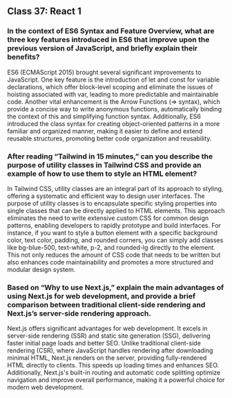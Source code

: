 ## Class 37: React 1

### In the context of ES6 Syntax and Feature Overview, what are three key features introduced in ES6 that improve upon the previous version of JavaScript, and briefly explain their benefits?

ES6 (ECMAScript 2015) brought several significant improvements to JavaScript. One key feature is the introduction of let and const for variable declarations, which offer block-level scoping and eliminate the issues of hoisting associated with var, leading to more predictable and maintainable code. Another vital enhancement is the Arrow Functions (=> syntax), which provide a concise way to write anonymous functions, automatically binding the context of this and simplifying function syntax. Additionally, ES6 introduced the class syntax for creating object-oriented patterns in a more familiar and organized manner, making it easier to define and extend reusable structures, promoting better code organization and reusability.

### After reading “Tailwind in 15 minutes,” can you describe the purpose of utility classes in Tailwind CSS and provide an example of how to use them to style an HTML element?

In Tailwind CSS, utility classes are an integral part of its approach to styling, offering a systematic and efficient way to design user interfaces. The purpose of utility classes is to encapsulate specific styling properties into single classes that can be directly applied to HTML elements. This approach eliminates the need to write extensive custom CSS for common design patterns, enabling developers to rapidly prototype and build interfaces. For instance, if you want to style a button element with a specific background color, text color, padding, and rounded corners, you can simply add classes like bg-blue-500, text-white, p-2, and rounded-lg directly to the element. This not only reduces the amount of CSS code that needs to be written but also enhances code maintainability and promotes a more structured and modular design system.

### Based on “Why to use Next.js,” explain the main advantages of using Next.js for web development, and provide a brief comparison between traditional client-side rendering and Next.js’s server-side rendering approach.

Next.js offers significant advantages for web development. It excels in server-side rendering (SSR) and static site generation (SSG), delivering faster initial page loads and better SEO. Unlike traditional client-side rendering (CSR), where JavaScript handles rendering after downloading minimal HTML, Next.js renders on the server, providing fully-rendered HTML directly to clients. This speeds up loading times and enhances SEO. Additionally, Next.js's built-in routing and automatic code splitting optimize navigation and improve overall performance, making it a powerful choice for modern web development.
